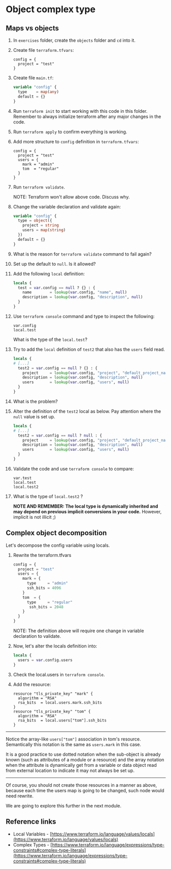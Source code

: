 # Object complex type

## Maps vs objects

1. In `exercises` folder, create the `objects` folder and `cd` into it. 
1. Create file `terraform.tfvars`:

    ```
    config = {
      project = "test"
    }
    ```

1. Create file `main.tf`:

    ```tf
    variable "config" {
      type    = map(any)
      default = {}
    }
    ```

1. Run `terraform init` to start working with this code in this folder. Remember to always initialize terraform after any major changes in the code.

1. Run `terraform apply` to confirm everything is working.

1. Add more structure to `config` definition in `terraform.tfvars`:

    ```
    config = {
      project = "test"
      users = {
        mark = "admin"
        tom  = "regular"
      }
    }
    ```

1. Run `terraform validate`.

    NOTE: Terraform won't allow above code. Discuss why.

1. Change the variable declaration and validate again:

    ```tf
    variable "config" {
      type = object({
        project = string
        users = map(string)
      })
      default = {}
    }
    ```

1. What is the reason for `terraform validate` command to fail again?
1. Set up the default to `null`. Is it allowed?
1. Add the following `local` definition:

    ```tf
    locals {
      test = var.config == null ? {} : {
        name        = lookup(var.config, "name", null)
        description = lookup(var.config, "description", null)
      }
    }
    ```

1. Use `terraform console` command and type to inspect the following:

    ```
    var.config
    local.test
    ```

    What is the type of the `local.test`?

1. Try to add the `local` definition of `test2` that also has the `users` field read.

    ```tf
    locals {
    # [...]
      test2 = var.config == null ? {} : {
        project     = lookup(var.config, "project", "default_project_name")
        description = lookup(var.config, "description", null)
        users       = lookup(var.config, "users", null)
      }
    }
    ```

1. What is the problem? 
1. Alter the definition of the `test2` local as below. Pay attention where the `null` value is set up.

    ```tf
    locals {
    # [...]
      test2 = var.config == null ? null : {
        project     = lookup(var.config, "project", "default_project_name")
        description = lookup(var.config, "description", null)
        users       = lookup(var.config, "users", null)
      }
    }
    ```

1. Validate the code and use `terraform console` to compare:

    ```
    var.test
    local.test
    local.test2
    ```

1. What is the type of `local.test2` ?

    **NOTE AND REMEMBER: The local type is dynamically inherited and may depend on previous implicit conversions in your code.** However, implicit is not illicit ;)


## Complex object decomposition

Let's decompose the config variable using locals. 

1. Rewrite the terraform.tfvars

    ```tf
    config = {
      project = "test"
      users = {
        mark = {
          type     = "admin"
          ssh_bits = 4096
        }
        tom  = {
          type     = "regular"
           ssh_bits = 2048
        }
      }
    }
    ```

    NOTE: The definition above will require one change in variable declaration to validate.

1. Now, let's alter the locals definition into:

    ```tf
    locals {
      users = var.config.users 
    }
    ```

1. Check the local.users in `terraform console`.
1. Add the resource:

    ```
    resource "tls_private_key" "mark" {
      algorithm = "RSA"
      rsa_bits  = local.users.mark.ssh_bits
    }
    resource "tls_private_key" "tom" {
      algorithm = "RSA"
      rsa_bits  = local.users["tom"].ssh_bits
    }
    ```

---
Notice the array-like `users["tom"]` association in tom's resource. Semantically this notation is the same as `users.mark` in this case. 

It is a good practice to use dotted notation when the sub-object is already known (such as attributes of a module or a resource) and the array notation when the attribute is dynamically get from a variable or data object read from external location to indicate it may not always be set up.

---

Of course, you should not create those resources in a manner as above, because each time the users map is going to be changed, such node would need rewrite.

We are going to explore this further in the next module.

## Reference links

* Local Variables - [https://www.terraform.io/language/values/locals](https://www.terraform.io/language/values/locals)
* Complex Types - [https://www.terraform.io/language/expressions/type-constraints#complex-type-literals](https://www.terraform.io/language/expressions/type-constraints#complex-type-literals)